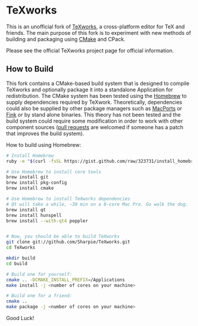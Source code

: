 TeXworks
========

This is an unofficial fork of [TeXworks][texworks], a cross-platform editor for
TeX and friends. The main purpose of this fork is to experiment with new
methods of building and packaging using [CMake][cmake] and CPack.

Please see the official TeXworks project page for official information.

How to Build
------------

This fork contains a CMake-based build system that is designed to compile
TeXworks and optionally package it into a standalone Application for
redistribution. The CMake system has been tested using the [Homebrew][homebrew]
to supply dependencies required by TeXwork. Theoretically, dependencies could
also be supplied by other package managers such as [MacPorts][macports] or
[Fink][fink] or by stand alone binaries. This theory has not been tested and
the build system could require some modification in order to work with other
component sources ([pull requests][make-a-pull] are welcomed if someone has a
patch that improves the build system).

How to build using Homebrew:

```bash
# Install Homebrew
ruby -e "$(curl -fsSL https://gist.github.com/raw/323731/install_homebrew.rb)"

# Use Homebrew to install core tools
brew install git
brew install pkg-config
brew install cmake

# Use Homebrew to install TeXworks dependencies
# Qt will take a while, ~30 min on a 8-core Mac Pro. Go walk the dog.
brew install qt
brew install hunspell
brew install --with-qt4 poppler


# Now, you should be able to build TeXworks
git clone git://github.com/Sharpie/TeXworks.git
cd TeXworks

mkdir build
cd build

# Build one for yourself:
cmake .. -DCMAKE_INSTALL_PREFIX=/Applications
make install -j <number of cores on your machine>

# Build one for a friend:
cmake ..
make package -j <number of cores on your machine>
```

Good Luck!

  [texworks]:http://code.google.com/p/texworks
  [cmake]:http://cmake.org
  [homebrew]:http://mxcl.github.com/homebrew/
  [macports]:http://macports.org
  [fink]:http://finkproject.org
  [make-a-pull]:https://github.com/Sharpie/TeXworks/pulls
